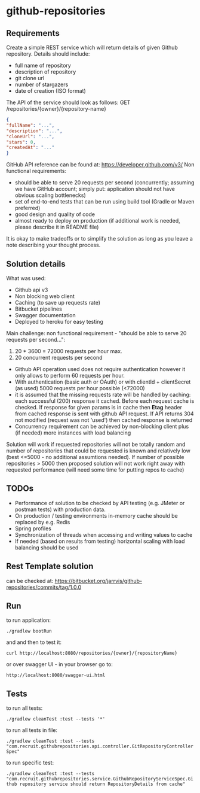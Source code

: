 # github-repositories

## Requirements

Create a simple REST service which will return details of given Github repository. Details should
include:

* full name of repository
* description of repository
* git clone url
* number of stargazers
* date of creation (ISO format)


The API of the service should look as follows:
GET /repositories/{owner}/{repository-name}
```json
{
"fullName": "...",
"description": "...",
"cloneUrl": "...",
"stars": 0,
"createdAt": "..."
}
```

GitHub API reference can be found at: https://developer.github.com/v3/
Non functional requirements:

* should be able to serve 20 requests per second (concurrently; assuming we have GitHub
account; simply put: application should not have obvious scaling bottlenecks)
* set of end-to-end tests that can be run using build tool (Gradle or Maven preferred)
* good design and quality of code
* almost ready to deploy on production (if additional work is needed, please describe it in
README file)

It is okay to make tradeoffs or to simplify the solution as long as you leave a note describing your
thought process.

## Solution details
What was used:
- Github api v3
- Non blocking web client
- Caching (to save up requests rate)
- Bitbucket pipelines
- Swagger documentation
- Deployed to heroku for easy testing

Main challenge:
non functional requirement - "should be able to serve 20 requests per second...":

1. 20 * 3600 = 72000 requests per hour max.
2. 20 concurrent requests per second
 
- Github API operation used does not require authentication however it only allows to perform 60 requests per hour.
- With authentication (basic auth or OAuth) or with clientId + clientSecret (as used) 5000 requests per hour possible (<72000)
- it is assumed that the missing requests rate will be handled by caching: each successful (200) response it cached. 
Before each request cache is checked. If response for given params is in cache then **Etag** header from cached response is sent with github API request. 
If API returns 304 not modified (request was not 'used') then cached response is returned
- Concurrency requirement can be achieved by non-blocking client plus (if needed) more instances with load balancing

Solution will work if requested repositories will not be totally random 
and number of repositories that could be requested is known and relatively low (best <=5000 - no additional assumtions needed).
If number of possible repositories > 5000 then proposed solution will not work right away with requested performance (will need some time for putting repos to cache)      
 


## TODOs

- Performance of solution to be checked by API testing (e.g. JMeter or postman tests) with production data.
- On production / testing environments in-memory cache should be replaced by e.g. Redis
- Spring profiles
- Synchronization of threads when accessing and writing values to cache
- If needed (based on results from testing) horizontal scaling with load balancing should be used

## Rest Template solution

can be checked at:
https://bitbucket.org/jarrvis/github-repositories/commits/tag/1.0.0

## Run

to run application:

`./gradlew bootRun`

and and then to test it:

`curl http://localhost:8080/repositories/{owner}/{repositoryName}`

or over swagger UI - in your browser go to:

`http://localhost:8080/swagger-ui.html`



## Tests

to run all tests:

`./gradlew cleanTest :test --tests '*'`

to run all tests in file:

`./gradlew cleanTest :test --tests "com.recruit.githubrepositories.api.controller.GitRepositoryControllerSpec"`

to run specific test:

`./gradlew cleanTest :test --tests "com.recruit.githubrepositories.service.GithubRepositoryServiceSpec.Github repository service should return RepositoryDetails from cache"`